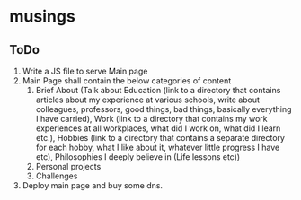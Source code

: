 # musings

## ToDo
1. Write a JS file to serve Main page
2. Main Page shall contain the below categories of content
   1. Brief About (Talk about Education (link to a directory that contains articles about my experience at various schools, write about colleagues, professors, good things, bad things, basically everything I have carried), Work (link to a directory that contains my work experiences at all workplaces, what did I work on, what did I learn etc.), Hobbies (link to a directory that contains a separate directory for each hobby, what I like about it, whatever little progress I have etc), Philosophies I deeply believe in (Life lessons etc))
   2. Personal projects
   3. Challenges
3. Deploy main page and buy some dns.